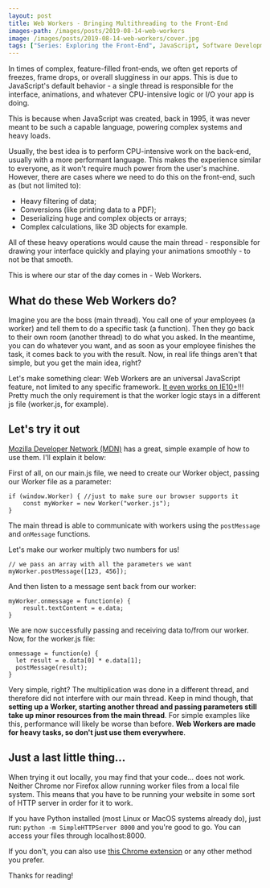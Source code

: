 ```yaml
---
layout: post
title: Web Workers - Bringing Multithreading to the Front-End
images-path: /images/posts/2019-08-14-web-workers
image: /images/posts/2019-08-14-web-workers/cover.jpg
tags: ["Series: Exploring the Front-End", JavaScript, Software Development, Concepts]
---
```


In times of complex, feature-filled front-ends, we often get reports of freezes, frame drops, or overall slugginess in our apps. This is due to JavaScript's default behavior - a single thread is responsible for the interface, animations, and whatever CPU-intensive logic or I/O your app is doing.

This is because when JavaScript was created, back in 1995, it was never meant to be such a capable language, powering complex systems and heavy loads.

Usually, the best idea is to perform CPU-intensive work on the back-end, usually with a more performant language. This makes the experience similar to everyone, as it won't require much power from the user's machine. However, there are cases where we need to do this on the front-end, such as (but not limited to):

* Heavy filtering of data;
* Conversions (like printing data to a PDF);
* Deserializing huge and complex objects or arrays;
* Complex calculations, like 3D objects for example.

All of these heavy operations would cause the main thread - responsible for drawing your interface quickly and playing your animations smoothly - to not be that smooth.

This is where our star of the day comes in - Web Workers.

## What do these Web Workers do?

Imagine you are the boss (main thread). You call one of your employees (a worker) and tell them to do a specific task (a function). Then they go back to their own room (another thread) to do what you asked. In the meantime, you can do whatever you want, and as soon as your employee finishes the task, it comes back to you with the result. Now, in real life things aren't that simple, but you get the main idea, right? 

Let's make something clear: Web Workers are an universal JavaScript feature, not limited to any specific framework. [It even works on IE10+](https://caniuse.com/#search=Worker)!!! Pretty much the only requirement is that the worker logic stays in a different js file (worker.js, for example).

## Let's try it out

[Mozilla Developer Network (MDN)](https://github.com/mdn/simple-web-worker) has a great, simple example of how to use them. I'll explain it below:

First of all, on our main.js file, we need to create our Worker object, passing our Worker file as a parameter:

```
if (window.Worker) { //just to make sure our browser supports it
	const myWorker = new Worker("worker.js");
}
```

The main thread is able to communicate with workers using the `postMessage` and `onMessage` functions.

Let's make our worker multiply two numbers for us!

```
// we pass an array with all the parameters we want
myWorker.postMessage([123, 456]);
```

And then listen to a message sent back from our worker:

```
myWorker.onmessage = function(e) {
    result.textContent = e.data;
}
```

We are now successfully passing and receiving data to/from our worker. Now, for the worker.js file:

```
onmessage = function(e) {
  let result = e.data[0] * e.data[1];
  postMessage(result);
}
```

Very simple, right? The multiplication was done in a different thread, and therefore did not interfere with our main thread. Keep in mind though, that **setting up a Worker, starting another thread and passing parameters still take up minor resources from the main thread**. For simple examples like this, performance will likely be worse than before. **Web Workers are made for heavy tasks, so don't just use them everywhere**.

## Just a last little thing...

When trying it out locally, you may find that your code... does not work. Neither Chrome nor Firefox allow running worker files from a local file system. This means that you have to be running your website in some sort of HTTP server in order for it to work.

If you have Python installed (most Linux or MacOS systems already do), just run: `python -m SimpleHTTPServer 8000` and you're good to go. You can access your files through localhost:8000.

If you don't, you can also use [this Chrome extension](https://chrome.google.com/webstore/detail/web-server-for-chrome/ofhbbkphhbklhfoeikjpcbhemlocgigb) or any other method you prefer.

Thanks for reading!
